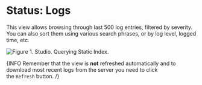 # Status: Logs

This view allows browsing through last 500 log entries, filtered by severity. You can also sort them using various search phrases, or by log level, logged time, etc.

![Figure 1. Studio. Querying Static Index.](images/status_logs-1.png)

{INFO Remember that the view is **not** refreshed automatically and to download most recent logs from the server you need to click the `Refresh` button. /}
